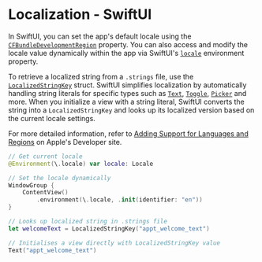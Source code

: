 # Localization - SwiftUI

In SwiftUI, you can set the app's default locale using the [`CFBundleDevelopmentRegion`](https://developer.apple.com/documentation/bundleresources/information_property_list/cfbundledevelopmentregion) property. You can also access and modify the locale value dynamically within the app via SwiftUI's [`locale`](https://developer.apple.com/documentation/swiftui/environmentvalues/locale) environment property.

To retrieve a localized string from a `.strings` file, use the [`LocalizedStringKey`](https://developer.apple.com/documentation/swiftui/localizedstringkey) struct. SwiftUI simplifies localization by automatically handling string literals for specific types such as [`Text`](https://developer.apple.com/documentation/swiftui/text), [`Toggle`](https://developer.apple.com/documentation/swiftui/toggle), [`Picker`](https://developer.apple.com/documentation/swiftui/picker) and more. When you initialize a view with a string literal, SwiftUI converts the string into a `LocalizedStringKey` and looks up its localized version based on the current locale settings.

For more detailed information, refer to [Adding Support for Languages and Regions](https://developer.apple.com/documentation/xcode/adding-support-for-languages-and-regions) on Apple's Developer site.


```swift
// Get current locale
@Environment(\.locale) var locale: Locale

// Set the locale dynamically
WindowGroup {
    ContentView()
        .environment(\.locale, .init(identifier: "en"))
}

// Looks up localized string in .strings file
let welcomeText = LocalizedStringKey("appt_welcome_text")

// Initialises a view directly with LocalizedStringKey value
Text("appt_welcome_text")
```